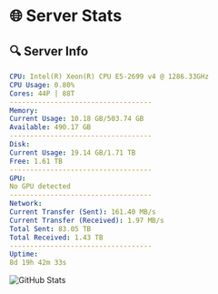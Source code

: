 # 🌐 Server Stats
## 🔍 Server Info
```yaml
CPU: Intel(R) Xeon(R) CPU E5-2699 v4 @ 1286.33GHz
CPU Usage: 0.80%
Cores: 44P | 88T
-----------------------------------
Memory:
Current Usage: 10.18 GB/503.74 GB
Available: 490.17 GB
-----------------------------------
Disk:
Current Usage: 19.14 GB/1.71 TB
Free: 1.61 TB
-----------------------------------
GPU:
No GPU detected
-----------------------------------
Network:
Current Transfer (Sent): 161.40 MB/s
Current Transfer (Received): 1.97 MB/s
Total Sent: 83.05 TB
Total Received: 1.43 TB
-----------------------------------
Uptime:
8d 19h 42m 33s
```
![GitHub Stats](https://img.shields.io/badge/Updated-2025-02-16_18:25:51-blue)